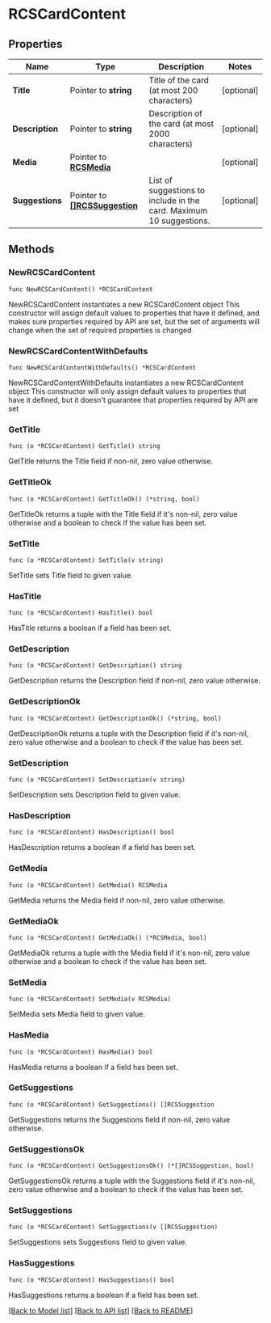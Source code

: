 # RCSCardContent

## Properties

Name | Type | Description | Notes
------------ | ------------- | ------------- | -------------
**Title** | Pointer to **string** | Title of the card (at most 200 characters) | [optional] 
**Description** | Pointer to **string** | Description of the card (at most 2000 characters) | [optional] 
**Media** | Pointer to [**RCSMedia**](RCSMedia.md) |  | [optional] 
**Suggestions** | Pointer to [**[]RCSSuggestion**](RCSSuggestion.md) | List of suggestions to include in the card. Maximum 10 suggestions. | [optional] 

## Methods

### NewRCSCardContent

`func NewRCSCardContent() *RCSCardContent`

NewRCSCardContent instantiates a new RCSCardContent object
This constructor will assign default values to properties that have it defined,
and makes sure properties required by API are set, but the set of arguments
will change when the set of required properties is changed

### NewRCSCardContentWithDefaults

`func NewRCSCardContentWithDefaults() *RCSCardContent`

NewRCSCardContentWithDefaults instantiates a new RCSCardContent object
This constructor will only assign default values to properties that have it defined,
but it doesn't guarantee that properties required by API are set

### GetTitle

`func (o *RCSCardContent) GetTitle() string`

GetTitle returns the Title field if non-nil, zero value otherwise.

### GetTitleOk

`func (o *RCSCardContent) GetTitleOk() (*string, bool)`

GetTitleOk returns a tuple with the Title field if it's non-nil, zero value otherwise
and a boolean to check if the value has been set.

### SetTitle

`func (o *RCSCardContent) SetTitle(v string)`

SetTitle sets Title field to given value.

### HasTitle

`func (o *RCSCardContent) HasTitle() bool`

HasTitle returns a boolean if a field has been set.

### GetDescription

`func (o *RCSCardContent) GetDescription() string`

GetDescription returns the Description field if non-nil, zero value otherwise.

### GetDescriptionOk

`func (o *RCSCardContent) GetDescriptionOk() (*string, bool)`

GetDescriptionOk returns a tuple with the Description field if it's non-nil, zero value otherwise
and a boolean to check if the value has been set.

### SetDescription

`func (o *RCSCardContent) SetDescription(v string)`

SetDescription sets Description field to given value.

### HasDescription

`func (o *RCSCardContent) HasDescription() bool`

HasDescription returns a boolean if a field has been set.

### GetMedia

`func (o *RCSCardContent) GetMedia() RCSMedia`

GetMedia returns the Media field if non-nil, zero value otherwise.

### GetMediaOk

`func (o *RCSCardContent) GetMediaOk() (*RCSMedia, bool)`

GetMediaOk returns a tuple with the Media field if it's non-nil, zero value otherwise
and a boolean to check if the value has been set.

### SetMedia

`func (o *RCSCardContent) SetMedia(v RCSMedia)`

SetMedia sets Media field to given value.

### HasMedia

`func (o *RCSCardContent) HasMedia() bool`

HasMedia returns a boolean if a field has been set.

### GetSuggestions

`func (o *RCSCardContent) GetSuggestions() []RCSSuggestion`

GetSuggestions returns the Suggestions field if non-nil, zero value otherwise.

### GetSuggestionsOk

`func (o *RCSCardContent) GetSuggestionsOk() (*[]RCSSuggestion, bool)`

GetSuggestionsOk returns a tuple with the Suggestions field if it's non-nil, zero value otherwise
and a boolean to check if the value has been set.

### SetSuggestions

`func (o *RCSCardContent) SetSuggestions(v []RCSSuggestion)`

SetSuggestions sets Suggestions field to given value.

### HasSuggestions

`func (o *RCSCardContent) HasSuggestions() bool`

HasSuggestions returns a boolean if a field has been set.


[[Back to Model list]](../README.md#documentation-for-models) [[Back to API list]](../README.md#documentation-for-api-endpoints) [[Back to README]](../README.md)


